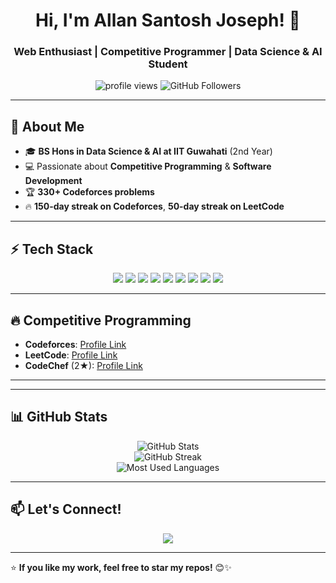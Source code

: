 <h1 align="center">Hi, I'm Allan Santosh Joseph! 👋</h1>
<h3 align="center">Web Enthusiast | Competitive Programmer | Data Science & AI Student</h3>

<p align="center">
  <img src="https://komarev.com/ghpvc/?username=allanjoseph01&label=Profile%20Views&color=0e75b6&style=flat" alt="profile views" />
  <img src="https://img.shields.io/github/followers/allanjoseph01?label=Followers&style=social" alt="GitHub Followers" />
</p>

---

## 🚀 **About Me**
- 🎓 **BS Hons in Data Science & AI at IIT Guwahati** (2nd Year)  
- 💻 Passionate about **Competitive Programming** & **Software Development**  
- 🏆 **330+ Codeforces problems**
- 🔥 **150-day streak on Codeforces**, **50-day streak on LeetCode**  

---

## ⚡ **Tech Stack**
<div align="center">
  <img src="https://img.shields.io/badge/C-00599C?style=for-the-badge&logo=c&logoColor=white" />
  <img src="https://img.shields.io/badge/C++-00599C?style=for-the-badge&logo=cplusplus&logoColor=white" />
  <img src="https://img.shields.io/badge/Python-3776AB?style=for-the-badge&logo=python&logoColor=white" />
  <img src="https://img.shields.io/badge/Java-007396?style=for-the-badge&logo=java&logoColor=white" />
  <img src="https://img.shields.io/badge/JavaScript-F7DF1E?style=for-the-badge&logo=javascript&logoColor=black" />
  <img src="https://img.shields.io/badge/HTML5-E34F26?style=for-the-badge&logo=html5&logoColor=white" />
  <img src="https://img.shields.io/badge/CSS3-1572B6?style=for-the-badge&logo=css3&logoColor=white" />
  <img src="https://img.shields.io/badge/Bootstrap-7952B3?style=for-the-badge&logo=bootstrap&logoColor=white" />
  <img src="https://img.shields.io/badge/SQL-4479A1?style=for-the-badge&logo=mysql&logoColor=white" />
</div>

---

## 🔥 **Competitive Programming**
- **Codeforces**: [Profile Link](https://codeforces.com/profile/ZenStein30)  
- **LeetCode**: [Profile Link](https://leetcode.com/u/_Allan_Joseph_30_/)  
- **CodeChef** (2★): [Profile Link](https://www.codechef.com/users/allanjoseph45) 

---

---

## 📊 **GitHub Stats**
<p align="center">
  <img src="https://github-readme-stats.vercel.app/api?username=allanjoseph01&show_icons=true&theme=radical" alt="GitHub Stats" />
  <br />
  <img src="https://github-readme-streak-stats.herokuapp.com/?user=allanjoseph01&theme=dark" alt="GitHub Streak" />
  <br />
  <img src="https://github-readme-stats.vercel.app/api/top-langs/?username=allanjoseph01&layout=compact&theme=radical" alt="Most Used Languages" />
</p>

---

## 📫 **Let's Connect!**
<p align="center">
  <a href="https://www.linkedin.com/in/allan-santosh-joseph/" target="_blank">
    <img src="https://img.shields.io/badge/LinkedIn-0077B5?style=for-the-badge&logo=linkedin&logoColor=white" />
  </a>
</p>

---

⭐ **If you like my work, feel free to star my repos!** 😊✨  
